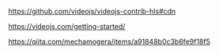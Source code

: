 https://github.com/videojs/videojs-contrib-hls#cdn

https://videojs.com/getting-started/

https://qiita.com/mechamogera/items/a91848b0c3b6fe9f18f5
